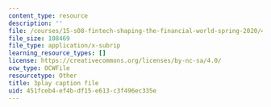 ```yaml
---
content_type: resource
description: ''
file: /courses/15-s08-fintech-shaping-the-financial-world-spring-2020/451fceb4ef4bdf15e613c3f496ec335e_59Dd5T6crKw.srt
file_size: 108469
file_type: application/x-subrip
learning_resource_types: []
license: https://creativecommons.org/licenses/by-nc-sa/4.0/
ocw_type: OCWFile
resourcetype: Other
title: 3play caption file
uid: 451fceb4-ef4b-df15-e613-c3f496ec335e
---
```

